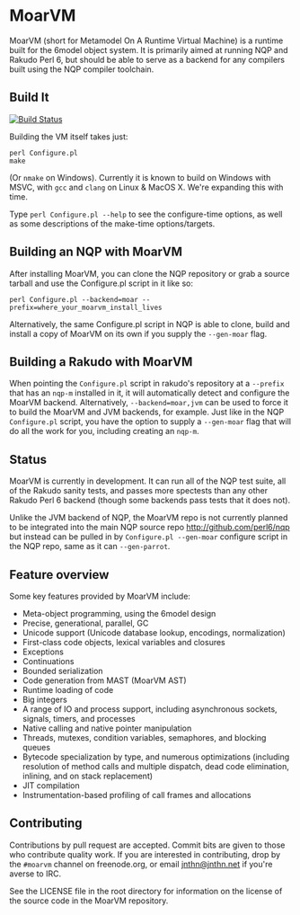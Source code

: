 # MoarVM

MoarVM (short for Metamodel On A Runtime Virtual Machine) is a runtime built
for the 6model object system. It is primarily aimed at running NQP and Rakudo
Perl 6, but should be able to serve as a backend for any compilers built using
the NQP compiler toolchain.

## Build It

[![Build Status](https://travis-ci.org/MoarVM/MoarVM.svg?branch=master)](https://travis-ci.org/MoarVM/MoarVM)

Building the VM itself takes just:

    perl Configure.pl
    make

(Or `nmake` on Windows). Currently it is known to build on Windows with MSVC,
with `gcc` and `clang` on Linux & MacOS X.  We're expanding this with time.

Type `perl Configure.pl --help` to see the configure-time options, as well
as some descriptions of the make-time options/targets.

## Building an NQP with MoarVM

After installing MoarVM, you can clone the NQP repository or grab a source
tarball and use the Configure.pl script in it like so:

    perl Configure.pl --backend=moar --prefix=where_your_moarvm_install_lives

Alternatively, the same Configure.pl script in NQP is able to clone, build
and install a copy of MoarVM on its own if you supply the `--gen-moar` flag.

## Building a Rakudo with MoarVM

When pointing the `Configure.pl` script in rakudo's repository at a `--prefix`
that has an `nqp-m` installed in it, it will automatically detect and configure
the MoarVM backend. Alternatively, `--backend=moar,jvm` can be used to force
it to build the MoarVM and JVM backends, for example. Just like in the NQP
`Configure.pl` script, you have the option to supply a `--gen-moar` flag that
will do all the work for you, including creating an `nqp-m`.

## Status

MoarVM is currently in development. It can run all of the NQP test suite, all
of the Rakudo sanity tests, and passes more spectests than any other Rakudo
Perl 6 backend (though some backends pass tests that it does not).

Unlike the JVM backend of NQP, the MoarVM repo is not currently planned to be
integrated into the main NQP source repo http://github.com/perl6/nqp but
instead can be pulled in by `Configure.pl --gen-moar` configure script in the
NQP repo, same as it can `--gen-parrot`.

## Feature overview

Some key features provided by MoarVM include:

* Meta-object programming, using the 6model design
* Precise, generational, parallel, GC
* Unicode support (Unicode database lookup, encodings, normalization)
* First-class code objects, lexical variables and closures
* Exceptions
* Continuations
* Bounded serialization
* Code generation from MAST (MoarVM AST)
* Runtime loading of code
* Big integers
* A range of IO and process support, including asynchronous sockets, signals,
  timers, and processes
* Native calling and native pointer manipulation
* Threads, mutexes, condition variables, semaphores, and blocking queues
* Bytecode specialization by type, and numerous optimizations (including
  resolution of method calls and multiple dispatch, dead code elimination,
  inlining, and on stack replacement)
* JIT compilation
* Instrumentation-based profiling of call frames and allocations

## Contributing

Contributions by pull request are accepted. Commit bits are given to those who
contribute quality work. If you are interested in contributing, drop by the
`#moarvm` channel on freenode.org, or email jnthn@jnthn.net if you're averse
to IRC.

See the LICENSE file in the root directory for information on the license of
the source code in the MoarVM repository.
